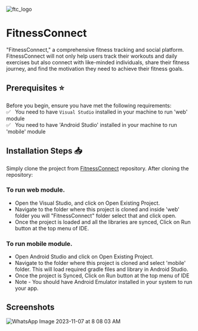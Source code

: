 ![ftc_logo](https://github.com/dwarshb/FitnessConnect/assets/32565650/e4c05f70-833d-4355-a6d8-581c053be721)

# FitnessConnect
"FitnessConnect," a comprehensive fitness tracking and social platform. FitnessConnect will not only help users track their workouts and daily exercises but also connect with like-minded individuals, share their fitness journey, and find the motivation they need to achieve their fitness goals.

## Prerequisites :star:

Before you begin, ensure you have met the following requirements:<br/>
✅ &nbsp; You need to have `Visual Studio` installed in your machine to run 'web' module<br/>
✅ &nbsp; You need to have 'Android Studio' installed in your machine to run 'mobile' module<br/>

## Installation Steps :inbox_tray:
Simply clone the project from [FitnessConnect](https://github.com/dwarshb/FitnessConnect.git) repository. After cloning the repository:

### To run web module.
- Open the Visual Studio, and click on Open Existing Project.
- Navigate to the folder where this project is cloned and inside 'web' folder you will "FitnessConnect" folder select that and click open.
- Once the project is loaded and all the libraries are synced, Click on Run button at the top menu of IDE.

### To run mobile module.
- Open Android Studio and click on Open Existing Project.
- Navigate to the folder where this project is cloned and select 'mobile' folder. This will load required gradle files and library in Android Studio.
- Once the project is Synced, Click on Run button at the top menu of IDE
- Note - You should have Android Emulator installed in your system to run your app.
  
## Screenshots
![WhatsApp Image 2023-11-07 at 8 08 03 AM](https://github.com/dwarshb/FitnessConnect/assets/32565650/48c1130c-9fab-4987-bd37-9981fab253e5)

